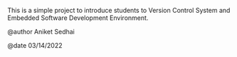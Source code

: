 This is a simple project to introduce students to Version Control System and Embedded Software Development Environment.

@author Aniket Sedhai

@date 03/14/2022
